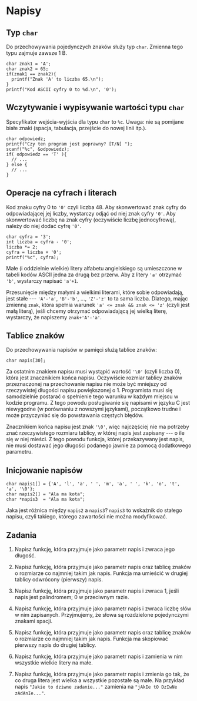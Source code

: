 Napisy
=========================

Typ `char`
-------------------------

Do przechowywania pojedynczych znaków
służy typ `char`.
Zmienna tego typu zajmuje zawsze 1 B.

    char znak1 = 'A';
    char znak2 = 65;
    if(znak1 == znak2){
      printf("Znak 'A' to liczba 65.\n");
    }
    printf("Kod ASCII cyfry 0 to %d.\n", '0');

Wczytywanie i wypisywanie wartości typu `char`
-------------------------
Specyfikator wejścia-wyjścia dla typu `char` to `%c`.
Uwaga: nie są pomijane białe znaki (spacja,
tabulacja, przejście do nowej linii itp.).

    char odpowiedz;
    printf("Czy ten program jest poprawny? [T/N] ");
    scanf("%c", &odpowiedz);
    if( odpowiedz == 'T' ){
      // ...
    } else {
      // ...
    }

Operacje na cyfrach i literach
-------------------------
Kod znaku cyfry 0 to `'0'` czyli liczba 48.
Aby skonwertować znak cyfry
do odpowiadającej jej liczby,
wystarczy odjąć od niej znak cyfry `'0'`.
Aby skonwertować liczbę na znak cyfry
(oczywiście liczbę jednocyfrową),
należy do niej dodać cyfrę `'0'`.

    char cyfra = '3';
    int liczba = cyfra - '0';
    liczba *= 2;
    cyfra = liczba + '0';
    printf("%c", cyfra);

Małe (i oddzielnie wielkie) litery alfabetu angielskiego
są umieszczone w tabeli kodów ASCII jedna za drugą
bez przerw.
Aby z litery `'a'` otrzymać `'b'`, wystarczy napisać `'a'+1`.

Przesunięcie między małymi a wielkimi literami,
które sobie odpowiadają, jest stałe
--- `'A'-'a'`, `'B'-'b'`, ..., `'Z'-'z'` to ta sama liczba.
Dlatego, mając zmienną `znak`, która spełnia
warunek `'a' <= znak && znak <= 'z'` (czyli jest małą literą),
jeśli chcemy otrzymać odpowiadającą jej wielką literę,
wystarczy, że napiszemy `znak+'A'-'a'`.

Tablice znaków
-------------------------

Do przechowywania napisów w pamięci
służą tablice znaków:

    char napis[30];

Za ostatnim znakiem napisu musi
wystąpić wartość `'\0'` (czyli liczba 0),
która jest znacznikiem końca napisu.
Oczywiście rozmiar tablicy znaków
przeznaczonej na przechowanie napisu
nie może być mniejszy od rzeczywistej długości
napisu powiększonej o 1.
Programista musi się samodzielnie
postarać o spełnienie tego warunku w każdym
miejscu w kodzie programu.
Z tego powodu posługiwanie się napisami w języku C
jest niewygodne (w porównaniu z nowszymi językami),
początkowo trudne i może przyczyniać się
do powstawania częstych błędów.

Znacznikiem końca napisu jest znak `'\0'`,
więc najczęściej nie ma potrzeby znać rzeczywistego
rozmiaru tablicy, w której napis jest zapisany
--- o ile się w niej mieści.
Z tego powodu funkcja, której przekazywany
jest napis, nie musi dostawać jego długości
podanego jawnie za pomocą dodatkowego parametru.

Inicjowanie napisów
-------------------------

    char napis1[] = {'A', 'l', 'a', ' ', 'm', 'a', ' ', 'k', 'o', 't', 'a', '\0'};
    char napis2[] = "Ala ma kota";
    char *napis3  = "Ala ma kota";

Jaka jest różnica między `napis2` a `napis3`?
`napis3` to wskaźnik do stałego napisu,
czyli takiego, którego zawartości nie można modyfikować.

Zadania
-------------------------

1. Napisz funkcję, która przyjmuje jako parametr
   napis i zwraca jego długość.

2. Napisz funkcję, która przyjmuje jako parametr
   napis oraz tablicę znaków o rozmiarze co najmniej
   takim jak napis.
   Funkcja ma umieścić w drugiej tablicy odwrócony
   (pierwszy) napis.

3. Napisz funkcję, która przyjmuje jako parametr
   napis i zwraca 1, jeśli napis jest palindromem;
   0 w przeciwnym razie.

4. Napisz funkcję, która przyjmuje jako parametr
   napis i zwraca liczbę słów w nim zapisanych.
   Przyjmujemy, że słowa są rozdzielone pojedynczymi
   znakami spacji.

5. Napisz funkcję, która przyjmuje jako parametr
   napis oraz tablicę znaków o rozmiarze co najmniej
   takim jak napis.
   Funkcja ma skopiować pierwszy napis do drugiej tablicy.

6. Napisz funkcję, która przyjmuje jako parametr
   napis i zamienia w nim wszystkie wielkie litery
   na małe.

7. Napisz funkcję, która przyjmuje jako parametr
   napis i zmienia go tak, że co druga litera
   jest wielka a wszystkie pozostałe są małe.
   Na przykład napis `"Jakie to dziwne zadanie..."`
   zamienia na `"jAkIe tO DzIwNe zAdAnIe..."`.
